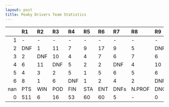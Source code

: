 ```yaml
---
layout: post 
title: Peaky Drivers Team Statistics
--- 
```


|     | R1   | R2   | R3   | R4   | R5   | R6   | R7   | R8     | R9   | R10   | R11   | R12   | Points   | Pos   |
|----:|:-----|:-----|:-----|:-----|:-----|:-----|:-----|:-------|:-----|:------|:------|:------|:---------|:------|
|   1 | -    | -    | -    | -    | -    | -    | -    | -      | -    | -     | -     | -     | nan      | nan   |
|   2 | DNF  | 1    | 11   | 7    | 9    | 17   | 9    | 5      | DNF  | 2     | 11    | 9     | 55.0     | 7.0   |
|   3 | 2    | DNF  | 10   | 4    | 4    | 7    | 6    | 7      | 6    | 2     | 7     | 6     | 102.0    | 3.0   |
|   4 | 6    | 11   | DNF  | 5    | 2    | 2    | DNF  | 4      | 10   | 2     | 1     | 4     | 116.0    | 4.0   |
|   5 | 4    | 3    | 2    | 5    | 1    | 5    | 6    | 5      | 6    | 1     | 8     | 13    | 126.0    | 4.0   |
|   6 | 8    | 1    | 6    | DNF  | 1    | 2    | 4    | 2      | DNF  | 4     | 6     | 9     | 112.0    | 3.0   |
| nan | PTS  | WIN  | POD  | FIN  | STA  | ENT  | DNFs | N.PROF | DNQ  | %FIN  | PPR   | BST   | CHA      | RNK   |
|   0 | 511  | 6    | 16   | 53   | 60   | 60   | 5    | -      | 0    | 88.3  | 8.52  | 1     | 0        | 3     |